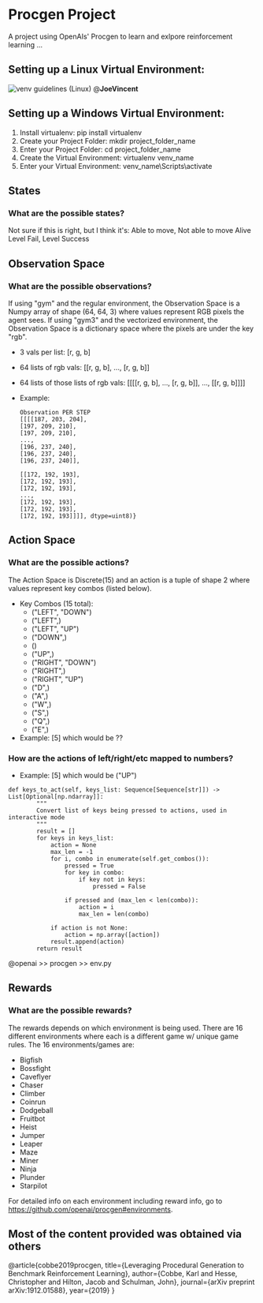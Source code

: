 # Procgen Project
A project using OpenAIs' Procgen to learn and exlpore reinforcement learning ...


## Setting up a Linux Virtual Environment:
![venv guidelines (Linux)](https://user-images.githubusercontent.com/89406861/220013729-12755153-877e-49e2-925d-b2c3dd9faa95.png)
@____JoeVincent____


## Setting up a Windows Virtual Environment:
1) Install virtualenv:
    pip install virtualenv
2) Create your Project Folder:
    mkdir project_folder_name
3) Enter your Project Folder:
    cd project_folder_name
4) Create the Virtual Environment:
    virtualenv venv_name
5) Enter your Virtual Environment:
    venv_name\Scripts\activate


## States
### What are the possible states?
Not sure if this is right, but I think it's:
  Able to move, Not able to move
  Alive         Level Fail, Level Success


## Observation Space
### What are the possible observations?
If using "gym" and the regular environment, the Observation Space is a Numpy array of shape (64, 64, 3) where values represent RGB pixels the agent sees.
If using "gym3" and the vectorized environment, the Observation Space is a dictionary space where the pixels are under the key "rgb".
- 3 vals per list: [r, g, b]
- 64 lists of rgb vals: [[r, g, b], ..., [r, g, b]]
- 64 lists of those lists of rgb vals: [[[[r, g, b], ..., [r, g, b]], ..., [[r, g, b]]]]
- Example:

  ```
  Observation PER STEP
  [[[[187, 203, 204],
  [197, 209, 210],
  [197, 209, 210],
  ...,
  [196, 237, 240],
  [196, 237, 240],
  [196, 237, 240]],
 
  [[172, 192, 193],
  [172, 192, 193],
  [172, 192, 193],
  ...,
  [172, 192, 193],
  [172, 192, 193],
  [172, 192, 193]]]], dtype=uint8)}
  ```

## Action Space
### What are the possible actions?
The Action Space is Discrete(15) and an action is a tuple of shape 2 where values represent key combos (listed below).
- Key Combos (15 total):
  - ("LEFT", "DOWN")
  - ("LEFT",)
  - ("LEFT", "UP")
  - ("DOWN",)
  - ()
  - ("UP",)
  - ("RIGHT", "DOWN")
  - ("RIGHT",)
  - ("RIGHT", "UP")
  - ("D",)
  - ("A",)
  - ("W",)
  - ("S",)
  - ("Q",)
  - ("E",)
- Example: [5] which would be ??
### How are the actions of left/right/etc mapped to numbers?
- Example: [5] which would be ("UP")
```
def keys_to_act(self, keys_list: Sequence[Sequence[str]]) -> List[Optional[np.ndarray]]:
        """
        Convert list of keys being pressed to actions, used in interactive mode
        """
        result = []
        for keys in keys_list:
            action = None
            max_len = -1
            for i, combo in enumerate(self.get_combos()):
                pressed = True
                for key in combo:
                    if key not in keys:
                        pressed = False

                if pressed and (max_len < len(combo)):
                    action = i
                    max_len = len(combo)

            if action is not None:
                action = np.array([action])
            result.append(action)
        return result
```
@openai >> procgen >> env.py


## Rewards
### What are the possible rewards?
The rewards depends on which environment is being used. There are 16 different environments where each is a different game w/ unique game rules.
The 16 environments/games are:
- Bigfish
- Bossfight
- Caveflyer
- Chaser
- Climber
- Coinrun
- Dodgeball
- Fruitbot
- Heist
- Jumper
- Leaper
- Maze
- Miner
- Ninja
- Plunder
- Starpilot

For detailed info on each environment including reward info, go to https://github.com/openai/procgen#environments.


## Most of the content provided was obtained via others
@article{cobbe2019procgen,
  title={Leveraging Procedural Generation to Benchmark Reinforcement Learning},
  author={Cobbe, Karl and Hesse, Christopher and Hilton, Jacob and Schulman, John},
  journal={arXiv preprint arXiv:1912.01588},
  year={2019}
}

